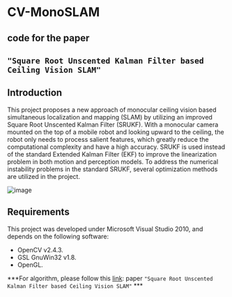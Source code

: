 CV-MonoSLAM
===========

## code for the paper

## `"Square Root Unscented Kalman Filter based Ceiling Vision SLAM"`


Introduction
------------

This project proposes a new approach of monocular ceiling vision based simultaneous localization and mapping (SLAM) by utilizing an improved Square Root Unscented Kalman Filter (SRUKF). With a monocular camera mounted on the top of a mobile robot and looking upward to the ceiling, the robot only needs to process salient features, which greatly reduce the computational complexity and have a high accuracy. SRUKF is used instead of the standard Extended Kalman Filter (EKF) to improve the linearization problem in both motion and perception models. To address the numerical instability problems in the standard SRUKF, several optimization methods are utilized in the project. 

![image](https://github.com/mejliu/CV-MonoSLAM/raw/master/MonoSLAM/Images/TurtleBot.PNG)

Requirements
---------------

This project was developed under Microsoft Visual Studio 2010, and depends on the following software:
* OpenCV v2.4.3.
* GSL GnuWin32 v1.8.
* OpenGL.

***For algorithm, please follow this [link][link]: paper `"Square Root Unscented Kalman Filter based Ceiling Vision SLAM"` ***

[link]:http://ieeexplore.ieee.org/xpls/abs_all.jsp?arnumber=6739701
